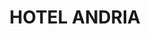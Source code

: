 ---
layout: patrimoni-details
title:  "HOTEL ANDRIA"
alt_title: null
class: "Edifici"
area: null
protection: null
addition_date: null
cat_code: null
cbp_code: "BCIL CH18"
image: "Hotel_Andria.jpg"
card: null
collections: ["patrimoni-arquitectonic", "bcil-previstos-cbp"]
coordinates:
  - group1:
        - [1.460056995824671, 42.356378264914326]
        - [1.460267785218684, 42.356469550359989]
        - [1.460297540376235, 42.356479685522871]
        - [1.460371153226575, 42.356490687901548]
        - [1.460459209563735, 42.356493817662269]
        - [1.460476009905921, 42.356435491248291]
        - [1.460482653387732, 42.356409155556769]
        - [1.460516327363203, 42.356412389368252]
        - [1.4605224940884, 42.356390219626469]
        - [1.46053113428449, 42.356358903921347]
        - [1.460542528286803, 42.356360725881061]
        - [1.46052612621513, 42.356237196777286]
        - [1.460505087662171, 42.356210703599494]
        - [1.460405510620685, 42.356177198646961]
        - [1.460194563756358, 42.356132666530812]
        - [1.460141793486012, 42.356262386871101]
        - [1.460056995824671, 42.356378264914326]
---